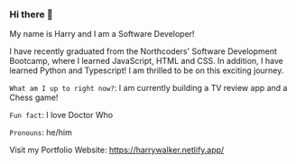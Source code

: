 ### Hi there 👋
My name is Harry and I am a Software Developer! 

I have recently graduated from the Northcoders' Software Development Bootcamp, where I learned JavaScript, HTML and CSS. In addition, I have learned Python and Typescript! I am thrilled to be on this exciting journey.

`What am I up to right now?`: I am currently building a TV review app and a Chess game!

`Fun fact`: I love Doctor Who

`Pronouns`: he/him

Visit my Portfolio Website: https://harrywalker.netlify.app/




<!--
**HarryW217/HarryW217** is a ✨ _special_ ✨ repository because its `README.md` (this file) appears on your GitHub profile.

Here are some ideas to get you started:

- 🔭 I’m currently working on ...
- 🌱 I’m currently learning ...
- 👯 I’m looking to collaborate on ...
- 🤔 I’m looking for help with ...
- 💬 Ask me about ...
- 📫 How to reach me: ...
- 😄 Pronouns: ...
- ⚡ Fun fact: ...
-->
